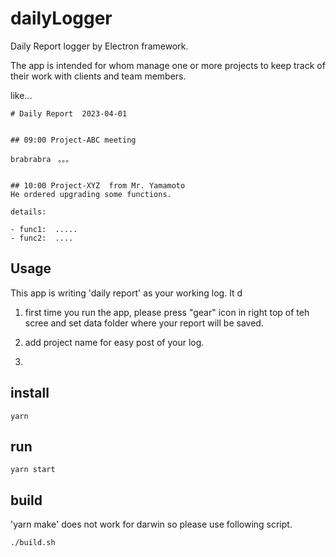 # dailyLogger

Daily Report logger by Electron framework.

The app is intended for whom manage one or more projects to keep track of their work with clients and team members.

like...

```
# Daily Report  2023-04-01


## 09:00 Project-ABC meeting

brabrabra　。。。


## 10:00 Project-XYZ  from Mr. Yamamoto
He ordered upgrading some functions.

details:

- func1:  .....
- func2:  ....

```



## Usage

This app is writing 'daily report' as your working log.
It d


1. first time you run the app, please press "gear" icon in right top of teh scree and set data folder where your report will be saved.

2. add project name for easy post of your log.

3. 


## install

```
yarn
```

## run

```
yarn start
```

## build

'yarn make' does not work for darwin so please use following script.

```
./build.sh
```

